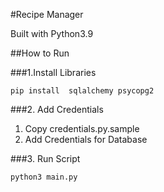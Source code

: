 #Recipe Manager

Built with Python3.9

##How to Run

###1.Install Libraries
```
pip install  sqlalchemy psycopg2
```

###2. Add Credentials
1. Copy credentials.py.sample
2. Add Credentials for Database

###3. Run Script
```
python3 main.py
```